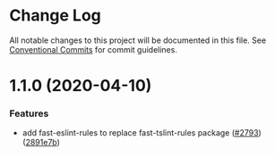 # Change Log

All notable changes to this project will be documented in this file.
See [Conventional Commits](https://conventionalcommits.org) for commit guidelines.

# 1.1.0 (2020-04-10)


### Features

* add fast-eslint-rules to replace fast-tslint-rules package ([#2793](https://github.com/microsoft/fast-dna/issues/2793)) ([2891e7b](https://github.com/microsoft/fast-dna/commit/2891e7bc9af41b7ba55eb410dee019c6d1adca3b))

